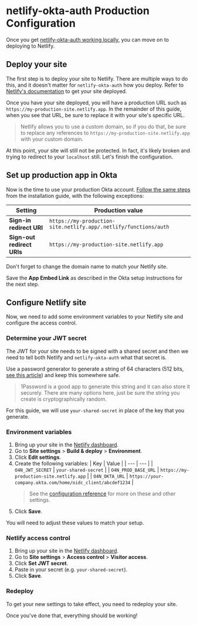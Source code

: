 # netlify-okta-auth Production Configuration

Once you get [netlify-okta-auth working locally](./installation.md), you can move on to deploying to Netlify.

## Deploy your site

The first step is to deploy your site to Netlify. There are multiple ways to do this, and it doesn't matter for `netlify-okta-auth` how you deploy. Refer to [Netlify's documentation](https://docs.netlify.com/site-deploys/overview/) to get your site deployed.

Once you have your site deployed, you will have a production URL such as `https://my-production-site.netlify.app`. In the remainder of this guide, when you see that URL, be sure to replace it with your site's specific URL.

> Netlify allows you to use a custom domain, so if you do that, be sure to replace any references to `https://my-production-site.netlify.app` with your custom domain.

At this point, your site will still not be protected. In fact, it's likely broken and trying to redirect to your `localhost` still. Let's finish the configuration.

## Set up production app in Okta

Now is the time to use your production Okta account. [Follow the same steps](installation.md#okta-for-local-dev-setup) from the installation guide, with the following exceptions:

| Setting                    | Production value                                                 |
| -------------------------- | ---------------------------------------------------------------- |
| **Sign-in redirect URI**   | `https://my-production-site.netlify.app/.netlify/functions/auth` |
| **Sign-out redirect URIs** | `https://my-production-site.netlify.app`                         |

Don't forget to change the domain name to match your Netlify site.

Save the **App Embed Link** as described in the Okta setup instructions for the next step.

## Configure Netlify site

Now, we need to add some environment variables to your Netlify site and configure the access control.

### Determine your JWT secret

The JWT for your site needs to be signed with a shared secret and then we need to tell both Netlify and `netlify-okta-auth` what that secret is.

Use a password generator to generate a string of 64 characters (512 bits, [see this article](https://auth0.com/blog/brute-forcing-hs256-is-possible-the-importance-of-using-strong-keys-to-sign-jwts/)) and keep this somewhere safe.

> 1Password is a good app to generate this string and it can also store it securely. There are many options here, just be sure the string you create is cryptographically random.

For this guide, we will use `your-shared-secret` in place of the key that you generate.

### Environment variables

1. Bring up your site in the [Netlify dashboard](https://app.netlify.com).
2. Go to **Site settings** > **Build & deploy** > **Environment**.
3. Click **Edit settings**.
4. Create the following variables:
   | Key | Value |
   | --- | --- |
   | `O4N_JWT_SECRET` | `your-shared-secret` |
   | `O4N_PROD_BASE_URL` | `https://my-production-site.netlify.app` |
   | `O4N_OKTA_URL` | `https://your-company.okta.com/home/oidc_client/abcdef1234` |
   > See the [configuration reference](./reference.md) for more on these and other settings.
5. Click **Save**.

You will need to adjust these values to match your setup.

### Netlify access control

1. Bring up your site in the [Netlify dashboard](https://app.netlify.com).
2. Go to **Site settings** > **Access control** > **Visitor access**.
3. Click **Set JWT secret**.
4. Paste in your secret (e.g. `your-shared-secret`).
5. Click **Save**.

### Redeploy

To get your new settings to take effect, you need to redeploy your site.

Once you've done that, everything should be working!
